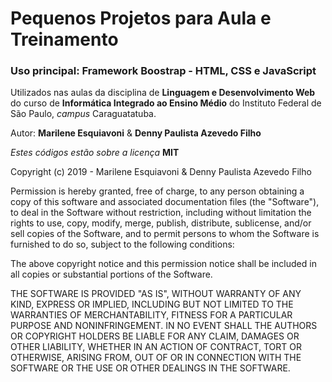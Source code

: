 # Pequenos Projetos para Aula e Treinamento

### Uso principal: Framework Boostrap - HTML, CSS e JavaScript

Utilizados nas aulas da disciplina de **Linguagem e Desenvolvimento Web** 
do curso de **Informática Integrado ao Ensino Médio** do Instituto Federal 
de São Paulo, _campus_ Caraguatatuba.

Autor: **Marilene Esquiavoni** & **Denny Paulista Azevedo Filho**

_Estes códigos estão sobre a licença_ **MIT**

Copyright (c) 2019 - Marilene Esquiavoni & Denny Paulista Azevedo Filho

Permission is hereby granted, free of charge, to any person obtaining a copy
of this software and associated documentation files (the "Software"), to deal
in the Software without restriction, including without limitation the rights
to use, copy, modify, merge, publish, distribute, sublicense, and/or sell
copies of the Software, and to permit persons to whom the Software is
furnished to do so, subject to the following conditions:

The above copyright notice and this permission notice shall be included in all
copies or substantial portions of the Software.

THE SOFTWARE IS PROVIDED "AS IS", WITHOUT WARRANTY OF ANY KIND, EXPRESS OR
IMPLIED, INCLUDING BUT NOT LIMITED TO THE WARRANTIES OF MERCHANTABILITY,
FITNESS FOR A PARTICULAR PURPOSE AND NONINFRINGEMENT. IN NO EVENT SHALL THE
AUTHORS OR COPYRIGHT HOLDERS BE LIABLE FOR ANY CLAIM, DAMAGES OR OTHER
LIABILITY, WHETHER IN AN ACTION OF CONTRACT, TORT OR OTHERWISE, ARISING FROM,
OUT OF OR IN CONNECTION WITH THE SOFTWARE OR THE USE OR OTHER DEALINGS IN THE
SOFTWARE.
